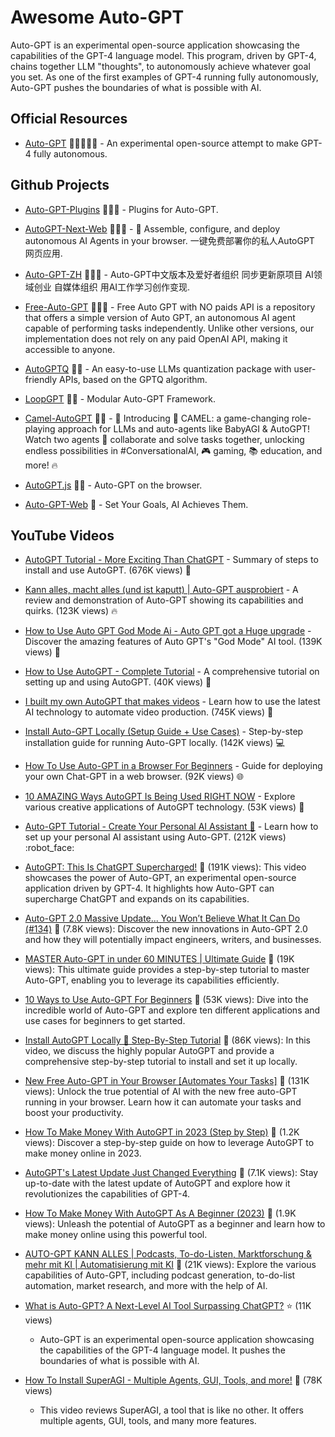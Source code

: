 # Awesome Auto-GPT

Auto-GPT is an experimental open-source application showcasing the capabilities of the GPT-4 language model. This program, driven by GPT-4, chains together LLM "thoughts", to autonomously achieve whatever goal you set. As one of the first examples of GPT-4 running fully autonomously, Auto-GPT pushes the boundaries of what is possible with AI.

## Official Resources

- [Auto-GPT](https://github.com/Significant-Gravitas/Auto-GPT) 🌟🌟🌟🌟🌟 - An experimental open-source attempt to make GPT-4 fully autonomous.

## Github Projects

- [Auto-GPT-Plugins](https://github.com/Significant-Gravitas/Auto-GPT-Plugins) 🌟🌟🌟 - Plugins for Auto-GPT.

- [AutoGPT-Next-Web](https://github.com/ConnectAI-E/AutoGPT-Next-Web) 🌟🌟🌟 - 🤖 Assemble, configure, and deploy autonomous AI Agents in your browser. 一键免费部署你的私人AutoGPT 网页应用.

- [Auto-GPT-ZH](https://github.com/kaqijiang/Auto-GPT-ZH) 🌟🌟🌟 - Auto-GPT中文版本及爱好者组织 同步更新原项目 AI领域创业 自媒体组织 用AI工作学习创作变现.

- [Free-Auto-GPT](https://github.com/IntelligenzaArtificiale/Free-Auto-GPT) 🌟🌟🌟 - Free Auto GPT with NO paids API is a repository that offers a simple version of Auto GPT, an autonomous AI agent capable of performing tasks independently. Unlike other versions, our implementation does not rely on any paid OpenAI API, making it accessible to anyone.

- [AutoGPTQ](https://github.com/PanQiWei/AutoGPTQ) 🌟🌟 - An easy-to-use LLMs quantization package with user-friendly APIs, based on the GPTQ algorithm.

- [LoopGPT](https://github.com/farizrahman4u/loopgpt) 🌟🌟 - Modular Auto-GPT Framework.

- [Camel-AutoGPT](https://github.com/SamurAIGPT/Camel-AutoGPT) 🌟🌟 - 🚀 Introducing 🐪 CAMEL: a game-changing role-playing approach for LLMs and auto-agents like BabyAGI & AutoGPT! Watch two agents 🤝 collaborate and solve tasks together, unlocking endless possibilities in #ConversationalAI, 🎮 gaming, 📚 education, and more! 🔥

- [AutoGPT.js](https://github.com/zabirauf/AutoGPT.js) 🌟🌟 - Auto-GPT on the browser.

- [Auto-GPT-Web](https://github.com/jina-ai/auto-gpt-web) 🌟 - Set Your Goals, AI Achieves Them.

## YouTube Videos

- [AutoGPT Tutorial - More Exciting Than ChatGPT](https://www.youtube.com/watch?v=FeIIaJUN-4A) - Summary of steps to install and use AutoGPT. (676K views) :eyes:
- [Kann alles, macht alles (und ist kaputt) | Auto-GPT ausprobiert](https://www.youtube.com/watch?v=MwlKlC2gBSs) - A review and demonstration of Auto-GPT showing its capabilities and quirks. (123K views) :fire:
- [How to Use Auto GPT God Mode Ai - Auto GPT got a Huge upgrade](https://www.youtube.com/watch?v=Zgk9-aTJ--o) - Discover the amazing features of Auto GPT's "God Mode" AI tool. (139K views) :star2:
- [How to Use AutoGPT - Complete Tutorial](https://www.youtube.com/watch?v=v-5AWQlTFw8) - A comprehensive tutorial on setting up and using AutoGPT. (40K views) :rocket:
- [I built my own AutoGPT that makes videos](https://www.youtube.com/watch?v=_rGXIXyNqpk) - Learn how to use the latest AI technology to automate video production. (745K views) :movie_camera:
- [Install Auto-GPT Locally (Setup Guide + Use Cases)](https://www.youtube.com/watch?v=pQGJc3i_BmE) - Step-by-step installation guide for running Auto-GPT locally. (142K views) :computer:
- [How To Use Auto-GPT in a Browser For Beginners](https://www.youtube.com/watch?v=LzVce5FfJfk) - Guide for deploying your own Chat-GPT in a web browser. (92K views) :globe_with_meridians:
- [10 AMAZING Ways AutoGPT Is Being Used RIGHT NOW](https://www.youtube.com/watch?v=lSTEhG021Jc) - Explore various creative applications of AutoGPT technology. (53K views) :raised_hands:
- [Auto-GPT Tutorial - Create Your Personal AI Assistant 🦾](https://www.youtube.com/watch?v=jn8n212l3PQ) - Learn how to set up your personal AI assistant using Auto-GPT. (212K views) :robot_face:
- [AutoGPT: This Is ChatGPT Supercharged!](https://www.youtube.com/watch?v=LqjVMy2qhRY) 🎥 (191K views): This video showcases the power of Auto-GPT, an experimental open-source application driven by GPT-4. It highlights how Auto-GPT can supercharge ChatGPT and expands on its capabilities.

- [Auto-GPT 2.0 Massive Update... You Won’t Believe What It Can Do (#134)](https://www.youtube.com/watch?v=yaEjUTmmo6U) 🎥 (7.8K views): Discover the new innovations in Auto-GPT 2.0 and how they will potentially impact engineers, writers, and businesses.

- [MASTER Auto-GPT in under 60 MINUTES | Ultimate Guide](https://www.youtube.com/watch?v=WGDbXNewHrA) 🎥 (19K views): This ultimate guide provides a step-by-step tutorial to master Auto-GPT, enabling you to leverage its capabilities efficiently.

- [10 Ways to Use Auto-GPT For Beginners](https://www.youtube.com/watch?v=LN3783F4DZw) 🎥 (53K views): Dive into the incredible world of Auto-GPT and explore ten different applications and use cases for beginners to get started.

- [Install AutoGPT Locally 🤖 Step-By-Step Tutorial](https://www.youtube.com/watch?v=m6TwUf0seS8) 🎥 (86K views): In this video, we discuss the highly popular AutoGPT and provide a comprehensive step-by-step tutorial to install and set it up locally.

- [New Free Auto-GPT in Your Browser [Automates Your Tasks]](https://www.youtube.com/watch?v=GKgcXbtpvxU) 🎥 (131K views): Unlock the true potential of AI with the new free auto-GPT running in your browser. Learn how it can automate your tasks and boost your productivity.

- [How To Make Money With AutoGPT in 2023 (Step by Step)](https://www.youtube.com/watch?v=TrX6fFS25tg) 🎥 (1.2K views): Discover a step-by-step guide on how to leverage AutoGPT to make money online in 2023.

- [AutoGPT's Latest Update Just Changed Everything](https://www.youtube.com/watch?v=ervuWOw00PQ) 🎥 (7.1K views): Stay up-to-date with the latest update of AutoGPT and explore how it revolutionizes the capabilities of GPT-4.

- [How To Make Money With AutoGPT As A Beginner (2023)](https://www.youtube.com/watch?v=99CjmVu89qI) 🎥 (1.9K views): Unleash the potential of AutoGPT as a beginner and learn how to make money online using this powerful tool.

- [AUTO-GPT KANN ALLES | Podcasts, To-do-Listen, Marktforschung & mehr mit KI | Automatisierung mit KI](https://www.youtube.com/watch?v=15NC8VnyhVM) 🎥 (21K views): Explore the various capabilities of Auto-GPT, including podcast generation, to-do-list automation, market research, and more with the help of AI.
- [What is Auto-GPT? A Next-Level AI Tool Surpassing ChatGPT?](https://www.youtube.com/watch?v=PM2uJSV8DWs) ⭐️ (11K views)
	- Auto-GPT is an experimental open-source application showcasing the capabilities of the GPT-4 language model. It pushes the boundaries of what is possible with AI.

- [How To Install SuperAGI - Multiple Agents, GUI, Tools, and more!](https://www.youtube.com/watch?v=Unj5NLNTkLY) 💫 (78K views)
	- This video reviews SuperAGI, a tool that is like no other. It offers multiple agents, GUI, tools, and many more features.